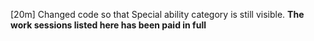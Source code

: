 [20m] Changed code so that Special ability category is still visible.
**The work sessions listed here has been paid in full**